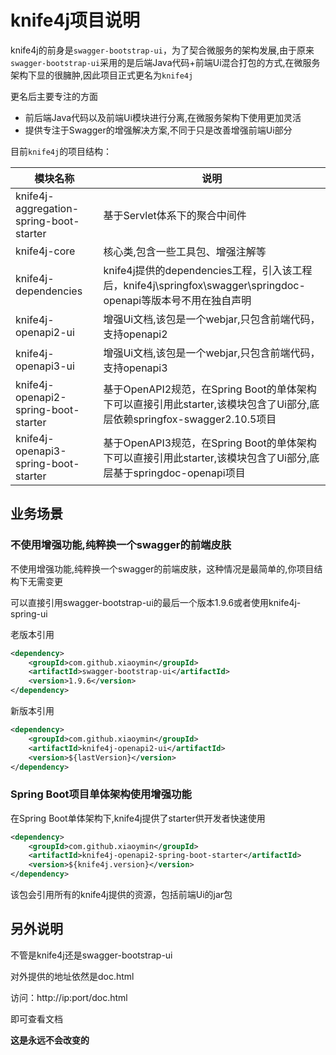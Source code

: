 # knife4j项目说明

knife4j的前身是`swagger-bootstrap-ui`，为了契合微服务的架构发展,由于原来`swagger-bootstrap-ui`采用的是后端Java代码+前端Ui混合打包的方式,在微服务架构下显的很臃肿,因此项目正式更名为`knife4j`

更名后主要专注的方面

- 前后端Java代码以及前端Ui模块进行分离,在微服务架构下使用更加灵活
- 提供专注于Swagger的增强解决方案,不同于只是改善增强前端Ui部分

目前`knife4j`的项目结构：

| 模块名称                                    | 说明                                                                                     |
|-----------------------------------------|----------------------------------------------------------------------------------------|
| knife4j-aggregation-spring-boot-starter | 基于Servlet体系下的聚合中间件                                                                     |
| knife4j-core                            | 核心类,包含一些工具包、增强注解等                                                                      |
| knife4j-dependencies                    | knife4j提供的dependencies工程，引入该工程后，knife4j\springfox\swagger\springdoc-openapi等版本号不用在独自声明 |
| knife4j-openapi2-ui                     | 增强Ui文档,该包是一个webjar,只包含前端代码，支持openapi2                                                  |
| knife4j-openapi3-ui                     | 增强Ui文档,该包是一个webjar,只包含前端代码，支持openapi3                                                  |
| knife4j-openapi2-spring-boot-starter    | 基于OpenAPI2规范，在Spring Boot的单体架构下可以直接引用此starter,该模块包含了Ui部分,底层依赖springfox-swagger2.10.5项目                               |
| knife4j-openapi3-spring-boot-starter    | 基于OpenAPI3规范，在Spring Boot的单体架构下可以直接引用此starter,该模块包含了Ui部分,底层基于springdoc-openapi项目                              |


## 业务场景

### 不使用增强功能,纯粹换一个swagger的前端皮肤

不使用增强功能,纯粹换一个swagger的前端皮肤，这种情况是最简单的,你项目结构下无需变更

可以直接引用swagger-bootstrap-ui的最后一个版本1.9.6或者使用knife4j-spring-ui

老版本引用

```xml
<dependency>
    <groupId>com.github.xiaoymin</groupId>
    <artifactId>swagger-bootstrap-ui</artifactId>
    <version>1.9.6</version>
</dependency>
```

新版本引用

```xml
<dependency>
    <groupId>com.github.xiaoymin</groupId>
    <artifactId>knife4j-openapi2-ui</artifactId>
    <version>${lastVersion}</version>
</dependency>
```

### Spring Boot项目单体架构使用增强功能

在Spring Boot单体架构下,knife4j提供了starter供开发者快速使用

```xml
<dependency>
    <groupId>com.github.xiaoymin</groupId>
    <artifactId>knife4j-openapi2-spring-boot-starter</artifactId>
    <version>${knife4j.version}</version>
</dependency>
```

该包会引用所有的knife4j提供的资源，包括前端Ui的jar包
 
## 另外说明

不管是knife4j还是swagger-bootstrap-ui

对外提供的地址依然是doc.html

访问：http://ip:port/doc.html

即可查看文档

**这是永远不会改变的**
